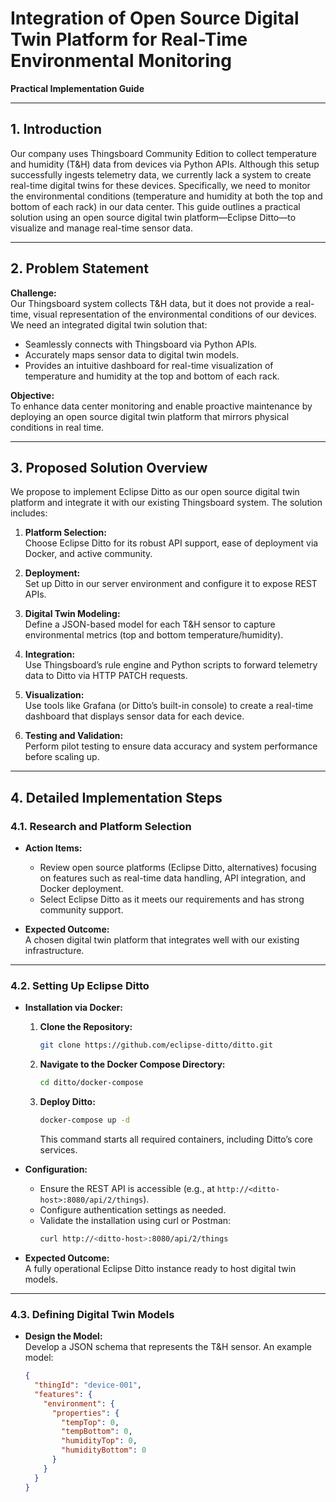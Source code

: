 # Integration of Open Source Digital Twin Platform for Real-Time Environmental Monitoring  
**Practical Implementation Guide**

---

## 1. Introduction

Our company uses Thingsboard Community Edition to collect temperature and humidity (T&H) data from devices via Python APIs. Although this setup successfully ingests telemetry data, we currently lack a system to create real-time digital twins for these devices. Specifically, we need to monitor the environmental conditions (temperature and humidity at both the top and bottom of each rack) in our data center. This guide outlines a practical solution using an open source digital twin platform—Eclipse Ditto—to visualize and manage real-time sensor data.

---

## 2. Problem Statement

**Challenge:**  
Our Thingsboard system collects T&H data, but it does not provide a real-time, visual representation of the environmental conditions of our devices. We need an integrated digital twin solution that:
- Seamlessly connects with Thingsboard via Python APIs.
- Accurately maps sensor data to digital twin models.
- Provides an intuitive dashboard for real-time visualization of temperature and humidity at the top and bottom of each rack.

**Objective:**  
To enhance data center monitoring and enable proactive maintenance by deploying an open source digital twin platform that mirrors physical conditions in real time.

---

## 3. Proposed Solution Overview

We propose to implement Eclipse Ditto as our open source digital twin platform and integrate it with our existing Thingsboard system. The solution includes:

1. **Platform Selection:**  
   Choose Eclipse Ditto for its robust API support, ease of deployment via Docker, and active community.

2. **Deployment:**  
   Set up Ditto in our server environment and configure it to expose REST APIs.

3. **Digital Twin Modeling:**  
   Define a JSON-based model for each T&H sensor to capture environmental metrics (top and bottom temperature/humidity).

4. **Integration:**  
   Use Thingsboard’s rule engine and Python scripts to forward telemetry data to Ditto via HTTP PATCH requests.

5. **Visualization:**  
   Use tools like Grafana (or Ditto’s built-in console) to create a real-time dashboard that displays sensor data for each device.

6. **Testing and Validation:**  
   Perform pilot testing to ensure data accuracy and system performance before scaling up.

---

## 4. Detailed Implementation Steps

### 4.1. Research and Platform Selection

- **Action Items:**  
  - Review open source platforms (Eclipse Ditto, alternatives) focusing on features such as real-time data handling, API integration, and Docker deployment.
  - Select Eclipse Ditto as it meets our requirements and has strong community support.

- **Expected Outcome:**  
  A chosen digital twin platform that integrates well with our existing infrastructure.

---

### 4.2. Setting Up Eclipse Ditto

- **Installation via Docker:**  
  1. **Clone the Repository:**
     ```bash
     git clone https://github.com/eclipse-ditto/ditto.git
     ```
  2. **Navigate to the Docker Compose Directory:**
     ```bash
     cd ditto/docker-compose
     ```
  3. **Deploy Ditto:**
     ```bash
     docker-compose up -d
     ```
     This command starts all required containers, including Ditto’s core services.
  
- **Configuration:**  
  - Ensure the REST API is accessible (e.g., at `http://<ditto-host>:8080/api/2/things`).
  - Configure authentication settings as needed.
  - Validate the installation using curl or Postman:
     ```bash
     curl http://<ditto-host>:8080/api/2/things
     ```

- **Expected Outcome:**  
  A fully operational Eclipse Ditto instance ready to host digital twin models.

---

### 4.3. Defining Digital Twin Models

- **Design the Model:**  
  Develop a JSON schema that represents the T&H sensor. An example model:
  ```json
  {
    "thingId": "device-001",
    "features": {
      "environment": {
        "properties": {
          "tempTop": 0,
          "tempBottom": 0,
          "humidityTop": 0,
          "humidityBottom": 0
        }
      }
    }
  }
